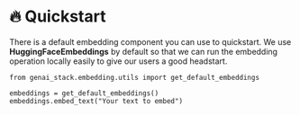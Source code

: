 # 🔥 Quickstart

There is a default embedding component you can use to quickstart. We use **HuggingFaceEmbeddings** by default so that we can run the embedding operation locally easily to give our users a good headstart.&#x20;

```
from genai_stack.embedding.utils import get_default_embeddings

embeddings = get_default_embeddings()
embeddings.embed_text("Your text to embed")
```
